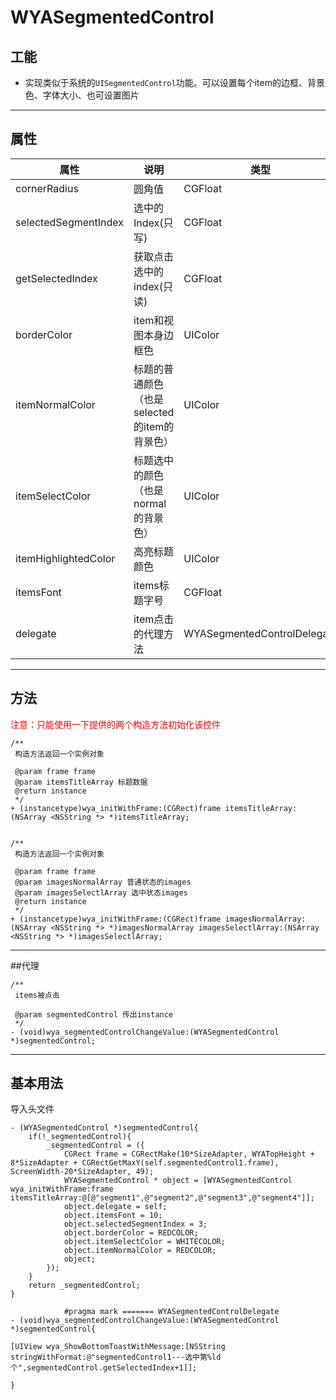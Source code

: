 #  WYASegmentedControl

## 工能

- 实现类似于系统的`UISegmentedControl`功能。可以设置每个item的边框、背景色、字体大小、也可设置图片

---

## 属性

属性 | 说明 | 类型 | 默认值
--- | --- | --- | ---
cornerRadius | 圆角值 | CGFloat | 8
selectedSegmentIndex | 选中的Index(只写) | CGFloat | 0
getSelectedIndex | 获取点击选中的index(只读) | CGFloat | -
borderColor | item和视图本身边框色 | UIColor | 蓝色（#108DE7）
itemNormalColor | 标题的普通颜色 （也是selected的item的背景色）| UIColor | 默认蓝色（#108DE7）
itemSelectColor | 标题选中的颜色（也是normal的背景色） | UIColor | 白色（#FFFFFF）
itemHighlightedColor | 高亮标题颜色 | UIColor | 默认白色（#FFFFFF）
itemsFont | items标题字号 | CGFloat | 15
delegate | item点击的代理方法 | WYASegmentedControlDelegate | -
---
## 方法

<font color="red">注意：只能使用一下提供的两个构造方法初始化该控件</font>

```Object-C
/**
 构造方法返回一个实例对象

 @param frame frame
 @param itemsTitleArray 标题数据
 @return instance
 */
+ (instancetype)wya_initWithFrame:(CGRect)frame itemsTitleArray:(NSArray <NSString *> *)itemsTitleArray;


/**
 构造方法返回一个实例对象

 @param frame frame
 @param imagesNormalArray 普通状态的images
 @param imagesSelectlArray 选中状态images
 @return instance
 */
+ (instancetype)wya_initWithFrame:(CGRect)frame imagesNormalArray:(NSArray <NSString *> *)imagesNormalArray imagesSelectlArray:(NSArray <NSString *> *)imagesSelectlArray;
```
---
##代理

```Object-C
/**
 items被点击

 @param segmentedControl 传出instance
 */
- (void)wya_segmentedControlChangeValue:(WYASegmentedControl *)segmentedControl;
```
---

## 基本用法

导入头文件

```Object-C
- (WYASegmentedControl *)segmentedControl{
    if(!_segmentedControl){
        _segmentedControl = ({
            CGRect frame = CGRectMake(10*SizeAdapter, WYATopHeight + 8*SizeAdapter + CGRectGetMaxY(self.segmentedControl1.frame), ScreenWidth-20*SizeAdapter, 49);
            WYASegmentedControl * object = [WYASegmentedControl wya_initWithFrame:frame itemsTitleArray:@[@"segment1",@"segment2",@"segment3",@"segment4"]];
            object.delegate = self;
            object.itemsFont = 10;
            object.selectedSegmentIndex = 3;
            object.borderColor = REDCOLOR;
            object.itemSelectColor = WHITECOLOR;
            object.itemNormalColor = REDCOLOR;
            object;
        });
    }
    return _segmentedControl;
}
            
            #pragma mark ======= WYASegmentedControlDelegate
- (void)wya_segmentedControlChangeValue:(WYASegmentedControl *)segmentedControl{

[UIView wya_ShowBottomToastWithMessage:[NSString stringWithFormat:@"segmentedControl1---选中第%ld个",segmentedControl.getSelectedIndex+1]];
       
}
```


